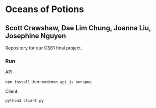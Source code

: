 # Oceans of Potions
## Scott Crawshaw, Dae Lim Chung, Joanna Liu, Josephine Nguyen

Repository for our CS61 final project.

### Run

API:

`npm install` then `nodemon api.js sunapee`

Client:

`python3 client.py`
